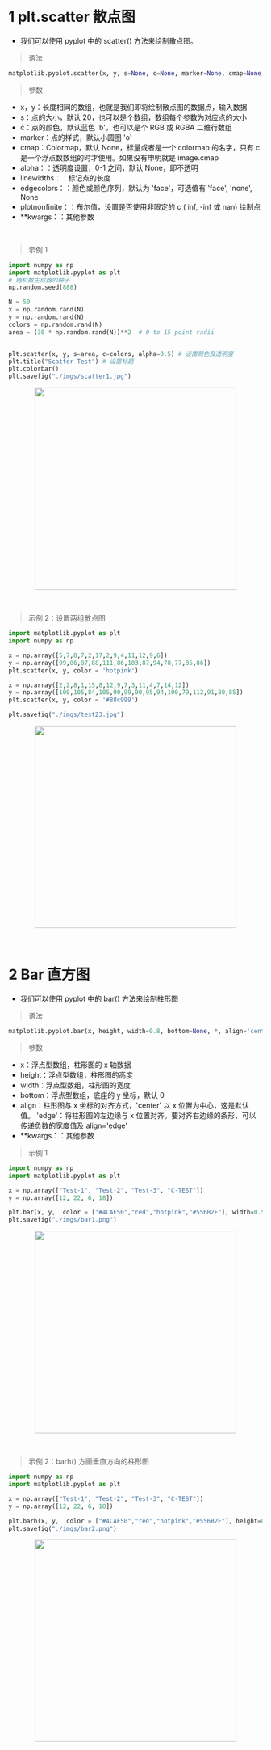 
&emsp;
# 1 plt.scatter 散点图
- 我们可以使用 pyplot 中的 scatter() 方法来绘制散点图。

>语法
```python
matplotlib.pyplot.scatter(x, y, s=None, c=None, marker=None, cmap=None, norm=None, vmin=None, vmax=None, alpha=None, linewidths=None, *, edgecolors=None, plotnonfinite=False, data=None, **kwargs)
```
>参数
- x，y：长度相同的数组，也就是我们即将绘制散点图的数据点，输入数据
- s：点的大小，默认 20，也可以是个数组，数组每个参数为对应点的大小
- c：点的颜色，默认蓝色 'b'，也可以是个 RGB 或 RGBA 二维行数组
- marker：点的样式，默认小圆圈 'o'
- cmap：Colormap，默认 None，标量或者是一个 colormap 的名字，只有 c 是一个浮点数数组的时才使用。如果没有申明就是 image.cmap
- alpha：：透明度设置，0-1 之间，默认 None，即不透明
- linewidths：：标记点的长度
- edgecolors：：颜色或颜色序列，默认为 'face'，可选值有 'face', 'none', None
- plotnonfinite：：布尔值，设置是否使用非限定的 c ( inf, -inf 或 nan) 绘制点
- **kwargs：：其他参数


&emsp;
>示例 1
```python
import numpy as np
import matplotlib.pyplot as plt
# 随机数生成器的种子
np.random.seed(888)

N = 50
x = np.random.rand(N)
y = np.random.rand(N)
colors = np.random.rand(N)
area = (30 * np.random.rand(N))**2  # 0 to 15 point radii


plt.scatter(x, y, s=area, c=colors, alpha=0.5) # 设置颜色及透明度
plt.title("Scatter Test") # 设置标题
plt.colorbar()
plt.savefig("./imgs/scatter1.jpg")
```

<div align=center>
    <image src='imgs/scatter1.jpg' width=400>
</div>


&emsp;
>示例 2：设置两组散点图
```python
import matplotlib.pyplot as plt
import numpy as np

x = np.array([5,7,8,7,2,17,2,9,4,11,12,9,6])
y = np.array([99,86,87,88,111,86,103,87,94,78,77,85,86])
plt.scatter(x, y, color = 'hotpink')

x = np.array([2,2,8,1,15,8,12,9,7,3,11,4,7,14,12])
y = np.array([100,105,84,105,90,99,90,95,94,100,79,112,91,80,85])
plt.scatter(x, y, color = '#88c999')

plt.savefig("./imgs/test23.jpg")
```

<div align=center>
    <image src='imgs/scatter2.png' width=400>
</div>


&emsp;
# 2 Bar 直方图
- 我们可以使用 pyplot 中的 bar() 方法来绘制柱形图

>语法
```python
matplotlib.pyplot.bar(x, height, width=0.8, bottom=None, *, align='center', data=None, **kwargs)
```
>参数
- x：浮点型数组，柱形图的 x 轴数据
- height：浮点型数组，柱形图的高度
- width：浮点型数组，柱形图的宽度
- bottom：浮点型数组，底座的 y 坐标，默认 0
- align：柱形图与 x 坐标的对齐方式，'center' 以 x 位置为中心，这是默认值。 'edge'：将柱形图的左边缘与 x 位置对齐。要对齐右边缘的条形，可以传递负数的宽度值及 align='edge'
- **kwargs：：其他参数

>示例 1
```python 
import numpy as np
import matplotlib.pyplot as plt

x = np.array(["Test-1", "Test-2", "Test-3", "C-TEST"])
y = np.array([12, 22, 6, 18])

plt.bar(x, y,  color = ["#4CAF50","red","hotpink","#556B2F"], width=0.5)
plt.savefig("./imgs/bar1.png")
```

<div align=center>
    <image src='imgs/bar1.png' width=400>
</div>

&emsp;
>示例 2：barh() 方画垂直方向的柱形图
```python
import numpy as np
import matplotlib.pyplot as plt

x = np.array(["Test-1", "Test-2", "Test-3", "C-TEST"])
y = np.array([12, 22, 6, 18])

plt.barh(x, y,  color = ["#4CAF50","red","hotpink","#556B2F"], height=0.5)
plt.savefig("./imgs/bar2.png")
```

<div align=center>
    <image src='imgs/bar2.png' width=400>
</div>
